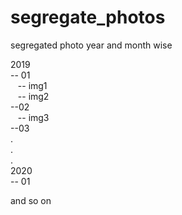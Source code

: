 # segregate_photos
segregated photo year and month wise

2019<br />
-- 01<br />
&nbsp;&nbsp;&nbsp;-- img1<br />
&nbsp;&nbsp;&nbsp;-- img2<br />
--02<br />
&nbsp;&nbsp;&nbsp;-- img3<br />
--03<br />
.<br />
.<br />
.<br />
2020<br />
-- 01<br />

and so on
